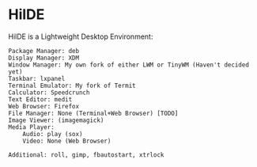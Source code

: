 # HilDE
HilDE is a Lightweight Desktop Environment:

	Package Manager: deb
	Display Manager: XDM
	Window Manager: My own fork of either LWM or TinyWM (Haven't decided yet)
	Taskbar: lxpanel
	Terminal Emulator: My fork of Termit
	Calculator: Speedcrunch
	Text Editor: medit
	Web Browser: Firefox
	File Manager: None (Terminal+Web Browser) [TODO]
	Image Viewer: (imagemagick)
	Media Player:
		Audio: play (sox)
		Video: None (Web Browser)

	Additional: roll, gimp, fbautostart, xtrlock
